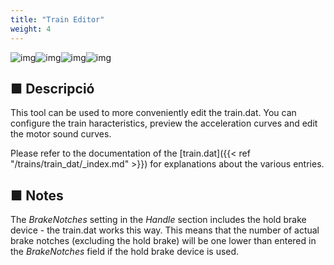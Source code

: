 ```yaml
---
title: "Train Editor"
weight: 4
---
```


![img](/images/tool_traineditor_screenshot_1.png)![img](/images/tool_traineditor_screenshot_2.png)![img](/images/tool_traineditor_screenshot_3.png)![img](/images/tool_traineditor_screenshot_4.png)

## ■ Descripció

This tool can be used to more conveniently edit the train.dat. You can configure the train haracteristics, preview the acceleration curves and edit the motor sound curves.

Please refer to the documentation of the [train.dat]({{< ref "/trains/train_dat/_index.md" >}}) for explanations about the various entries.

## ■ Notes

The *BrakeNotches* setting in the *Handle* section includes the hold brake device - the train.dat works this way. This means that the number of actual brake notches (excluding the hold brake) will be one lower than entered in the *BrakeNotches* field if the hold brake device is used.